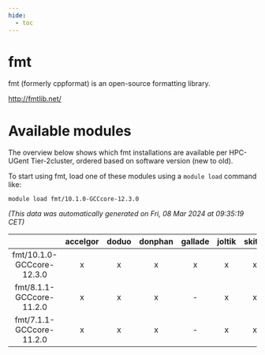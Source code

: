 ```yaml
---
hide:
  - toc
---
```


fmt
===


fmt (formerly cppformat) is an open-source formatting library.

http://fmtlib.net/
# Available modules


The overview below shows which fmt installations are available per HPC-UGent Tier-2cluster, ordered based on software version (new to old).

To start using fmt, load one of these modules using a `module load` command like:

```shell
module load fmt/10.1.0-GCCcore-12.3.0
```

*(This data was automatically generated on Fri, 08 Mar 2024 at 09:35:19 CET)*  

| |accelgor|doduo|donphan|gallade|joltik|skitty|
| :---: | :---: | :---: | :---: | :---: | :---: | :---: |
|fmt/10.1.0-GCCcore-12.3.0|x|x|x|x|x|x|
|fmt/8.1.1-GCCcore-11.2.0|x|x|x|-|x|x|
|fmt/7.1.1-GCCcore-11.2.0|x|x|x|-|x|x|
